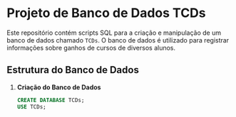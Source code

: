 # Projeto de Banco de Dados TCDs

Este repositório contém scripts SQL para a criação e manipulação de um banco de dados chamado `TCDs`. O banco de dados é utilizado para registrar informações sobre ganhos de cursos de diversos alunos.

## Estrutura do Banco de Dados

1. **Criação do Banco de Dados**
   ```sql
   CREATE DATABASE TCDs;
   USE TCDs;
